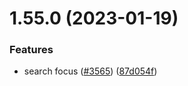 # 1.55.0 (2023-01-19)


### Features

* search focus ([#3565](https://github.com/EddieHubCommunity/LinkFree/issues/3565)) ([87d054f](https://github.com/EddieHubCommunity/LinkFree/commit/87d054fd284ba69ce0264d281a750f3f45efb5dd))



